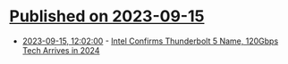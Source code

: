 # [Published on 2023-09-15](index.md)

* [2023-09-15, 12:02:00](https://soylentnews.org/article.pl?sid=23/09/13/0651217&from=rss) - [Intel Confirms Thunderbolt 5 Name, 120Gbps Tech Arrives in 2024](https://soylentnews.org/article.pl?sid=23/09/13/0651217&from=rss)
